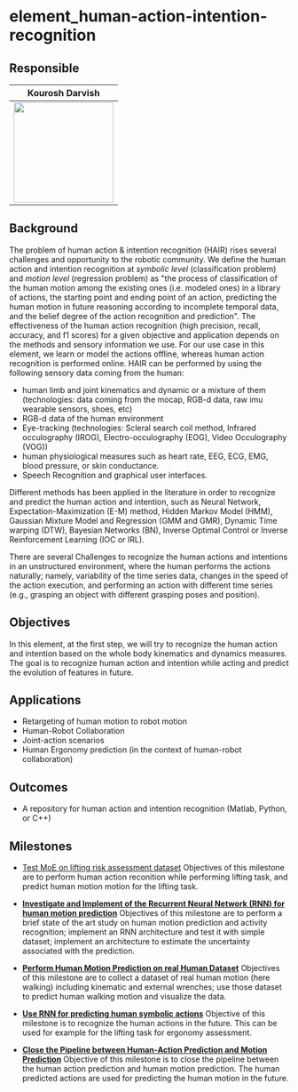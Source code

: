 # element_human-action-intention-recognition

## Responsible
|                Kourosh Darvish                              |
:------------------------------------------------------------:|
<img src="https://github.com/kouroshD.png" width="180"> |

## Background
The problem of human action & intention recognition (HAIR) rises several challenges and opportunity to the robotic community. We define the human action and intention recognition at _symbolic level_ (classification problem) and _motion level_ (regression problem) as "the process of classification of the human motion among the existing ones (i.e. modeled ones) in a library of actions, the starting point and ending point of an action, predicting the human motion in future reasoning according to incomplete temporal data, and the belief degree of the action recognition and prediction".
The effectiveness of the human action recognition (high precision, recall, accuracy, and f1 scores) for a given objective and application depends on the methods and sensory information we use. For our use case in this element, we learn or model the actions offline, whereas human action recognition is performed online.
HAIR can be performed by using the following sensory data coming from the human:

-  human limb and joint kinematics and dynamic or a mixture of them (technologies: data coming from the mocap, RGB-d data, raw imu wearable sensors, shoes,  etc)
- RGB-d data of the human environment
- Eye-tracking (technologies: Scleral search coil method, Infrared occulography (IROG), Electro-occulography (EOG), Video Occulography (VOG))
- human physiological measures such as heart rate, EEG, ECG, EMG, blood pressure, or skin conductance.
- Speech Recognition and graphical user interfaces.

Different methods has been applied in the literature in order to recognize and predict the human action and intention, such as Neural Network, Expectation-Maximization (E-M) method, Hidden Markov Model (HMM), Gaussian Mixture Model and Regression (GMM and GMR), Dynamic Time warping (DTW), Bayesian Networks (BN), Inverse Optimal Control or Inverse Reinforcement Learning (IOC or IRL). 

There are several Challenges to recognize the human actions and intentions in an unstructured environment, where the human performs the actions naturally; namely, variability of the time series data, changes in the speed of the action execution, and performing an action with different time series (e.g., grasping an object with different grasping poses and position).


## Objectives

In this element, at the first step, we will try to recognize the human action and intention based on the whole body kinematics and dynamics measures. The goal is to recognize human action and intention while acting and predict the evolution of features in future.

## Applications

- Retargeting of human motion to robot motion
- Human-Robot Collaboration 
- Joint-action scenarios
- Human Ergonomy prediction (in the context of human-robot collaboration)


## Outcomes
-  A repository for human action and intention recognition (Matlab, Python, or C++)

## Milestones
- [Test MoE on lifting risk assessment dataset](https://github.com/ami-iit/element_human-action-intention-recognition/issues/61)
Objectives of this milestone are to perform human action reconition while performing lifting task, and predict human motion motion for the lifting task. 

- [**Investigate and Implement of the Recurrent Neural Network (RNN) for human motion prediction**](https://github.com/dic-iit/element_human-action-intention-recognition/issues/5)
   Objectives of this milestone are to perform a brief state of the art study on human motion prediction and activity recognition; implement an RNN architecture and test it with simple dataset; implement an architecture to estimate the uncertainty associated with the prediction.
- [**Perform Human Motion Prediction on real Human Dataset**](https://github.com/dic-iit/element_human-action-intention-recognition/issues/16)
  Objectives of this milestone are to collect a dataset of real human motion (here walking) including kinematic and external wrenches; use those dataset to predict human walking motion and visualize the data.
  
-  [**Use RNN for predicting human symbolic actions**](https://github.com/dic-iit/element_human-action-intention-recognition/issues/45)  Objective of this milestone is to recognize the human actions in the future. This can be used for example for the lifting task for ergonomy assessment.

-  [**Close the Pipeline between Human-Action Prediction and Motion Prediction**](https://github.com/dic-iit/element_human-action-intention-recognition/issues/46)  Objective of this milestone is to close the pipeline between the human action prediction and human motion prediction. The human predicted actions are used for predicting the human motion in the future.
